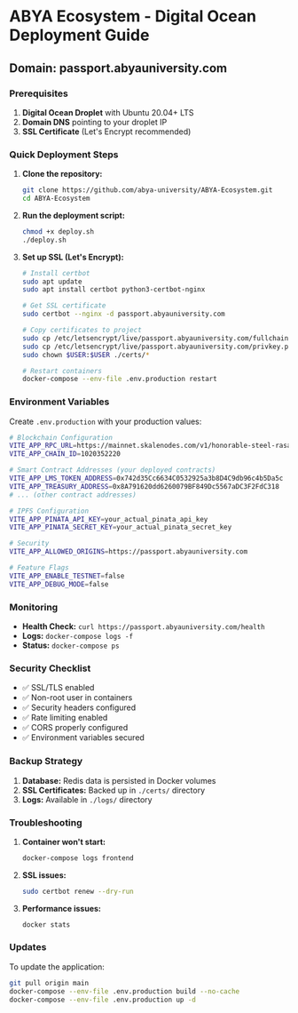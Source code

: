 # ABYA Ecosystem - Digital Ocean Deployment Guide

## Domain: passport.abyauniversity.com

### Prerequisites

1. **Digital Ocean Droplet** with Ubuntu 20.04+ LTS
2. **Domain DNS** pointing to your droplet IP
3. **SSL Certificate** (Let's Encrypt recommended)

### Quick Deployment Steps

1. **Clone the repository:**
   ```bash
   git clone https://github.com/abya-university/ABYA-Ecosystem.git
   cd ABYA-Ecosystem
   ```

2. **Run the deployment script:**
   ```bash
   chmod +x deploy.sh
   ./deploy.sh
   ```

3. **Set up SSL (Let's Encrypt):**
   ```bash
   # Install certbot
   sudo apt update
   sudo apt install certbot python3-certbot-nginx
   
   # Get SSL certificate
   sudo certbot --nginx -d passport.abyauniversity.com
   
   # Copy certificates to project
   sudo cp /etc/letsencrypt/live/passport.abyauniversity.com/fullchain.pem ./certs/passport.abyauniversity.com.crt
   sudo cp /etc/letsencrypt/live/passport.abyauniversity.com/privkey.pem ./certs/passport.abyauniversity.com.key
   sudo chown $USER:$USER ./certs/*
   
   # Restart containers
   docker-compose --env-file .env.production restart
   ```

### Environment Variables

Create `.env.production` with your production values:

```bash
# Blockchain Configuration
VITE_APP_RPC_URL=https://mainnet.skalenodes.com/v1/honorable-steel-rasalhague
VITE_APP_CHAIN_ID=1020352220

# Smart Contract Addresses (your deployed contracts)
VITE_APP_LMS_TOKEN_ADDRESS=0x742d35Cc6634C0532925a3b8D4C9db96c4b5Da5c
VITE_APP_TREASURY_ADDRESS=0x8A791620dd6260079BF849Dc5567aDC3F2FdC318
# ... (other contract addresses)

# IPFS Configuration
VITE_APP_PINATA_API_KEY=your_actual_pinata_api_key
VITE_APP_PINATA_SECRET_KEY=your_actual_pinata_secret_key

# Security
VITE_APP_ALLOWED_ORIGINS=https://passport.abyauniversity.com

# Feature Flags
VITE_APP_ENABLE_TESTNET=false
VITE_APP_DEBUG_MODE=false
```

### Monitoring

- **Health Check:** `curl https://passport.abyauniversity.com/health`
- **Logs:** `docker-compose logs -f`
- **Status:** `docker-compose ps`

### Security Checklist

- ✅ SSL/TLS enabled
- ✅ Non-root user in containers
- ✅ Security headers configured
- ✅ Rate limiting enabled
- ✅ CORS properly configured
- ✅ Environment variables secured

### Backup Strategy

1. **Database:** Redis data is persisted in Docker volumes
2. **SSL Certificates:** Backed up in `./certs/` directory
3. **Logs:** Available in `./logs/` directory

### Troubleshooting

1. **Container won't start:**
   ```bash
   docker-compose logs frontend
   ```

2. **SSL issues:**
   ```bash
   sudo certbot renew --dry-run
   ```

3. **Performance issues:**
   ```bash
   docker stats
   ```

### Updates

To update the application:
```bash
git pull origin main
docker-compose --env-file .env.production build --no-cache
docker-compose --env-file .env.production up -d
```